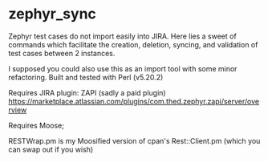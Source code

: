 # zephyr_sync

Zephyr test cases do not import easily into JIRA. Here lies a sweet of
commands which facilitate the creation, deletion, syncing, and validation of
test cases between 2 instances.

I supposed you could also use this as an import tool with some minor
refactoring.
Built and tested with Perl (v5.20.2)

Requires JIRA plugin: ZAPI (sadly a paid plugin)
https://marketplace.atlassian.com/plugins/com.thed.zephyr.zapi/server/overview

Requires Moose;

RESTWrap.pm is my Moosified version of cpan's Rest::Client.pm (which you can swap
out if you wish)

